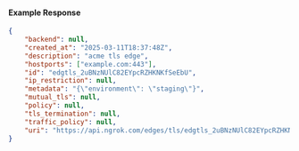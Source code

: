 <!-- Code generated for API Clients. DO NOT EDIT. -->

#### Example Response

```json
{
	"backend": null,
	"created_at": "2025-03-11T18:37:48Z",
	"description": "acme tls edge",
	"hostports": ["example.com:443"],
	"id": "edgtls_2uBNzNUlC82EYpcRZHKNKfSeEbU",
	"ip_restriction": null,
	"metadata": "{\"environment\": \"staging\"}",
	"mutual_tls": null,
	"policy": null,
	"tls_termination": null,
	"traffic_policy": null,
	"uri": "https://api.ngrok.com/edges/tls/edgtls_2uBNzNUlC82EYpcRZHKNKfSeEbU"
}
```
